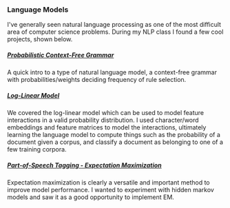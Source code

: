 ### Language Models

I've generally seen natural language processing as one of the most difficult area of computer science problems. During my NLP class I found a few cool projects, shown below.

##### [Probabilistic Context-Free Grammar](./pcfg)

A quick intro to a type of natural language model, a context-free grammar with probabilities/weights deciding frequency of rule selection.

##### [Log-Linear Model](./log-lin-model)

We covered the log-linear model which can be used to model feature interactions in a valid probability distribution. I used character/word embeddings and feature matrices to model the interactions, ultimately learning the language model to compute things such as the probability of a document given a corpus, and classify a document as belonging to one of a few training corpora.

##### [Part-of-Speech Tagging - Expectation Maximization](./pos-tagging)

Expectation maximization is clearly a versatile and important method to improve model performance. I wanted to experiment with hidden markov models and saw it as a good opportunity to implement EM.

